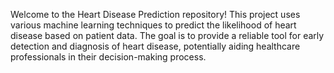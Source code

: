 Welcome to the Heart Disease Prediction repository! This project uses various machine learning techniques to predict the likelihood of heart disease based on patient data. The goal is to provide a reliable tool for early detection and diagnosis of heart disease, potentially aiding healthcare professionals in their decision-making process.
